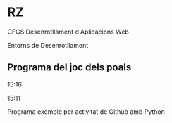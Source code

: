 # RZ

CFGS Desenrotllament d'Aplicacions Web

Entorns de Desenrotllament

## Programa del joc dels poals

15:16

15:11

Programa exemple per activitat de Github amb Python


